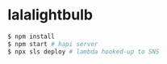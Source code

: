 # lalalightbulb

```sh
$ npm install
$ npm start # hapi server
$ npx sls deploy # lambda hooked-up to SNS
```
